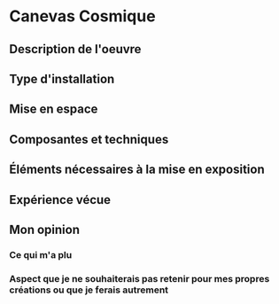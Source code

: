 # Canevas Cosmique

## Description de l'oeuvre

## Type d'installation

## Mise en espace

## Composantes et techniques

## Éléments nécessaires à la mise en exposition

##  Expérience vécue

## Mon opinion
### Ce qui m'a plu

###  Aspect que je ne souhaiterais pas retenir pour mes propres créations ou que je ferais autrement
